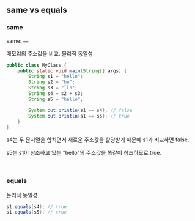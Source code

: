 ## same vs equals

### same

same: `==`

메모리의 주소값을 비교. 물리적 동일성

```java
public class MyClass {
    public static void main(String[] args) {
        String s1 = "hello";
        String s2 = "he";
        String s3 = "llo";
        String s4 = s2 + s3;
        String s5 = "hello";

        System.out.println(s1 == s4); // false
        System.out.println(s1 == s5); // true
    }
}
```
s4는 두 문자열을 합치면서 새로운 주소값을 할당받기 때문에 s1과 비교하면 false.

s5는 s1이 참조하고 있는 "hello"의 주소값을 똑같이 참조하므로 true.

<br/>

### equals

논리적 동일성.

```java
s1.equals(s4); // true 
s1.equals(s5); // true
```